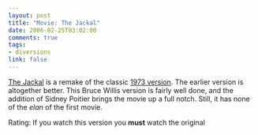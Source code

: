 ```yaml
--- 
layout: post
title: "Movie: The Jackal"
date: 2006-02-25T03:02:00
comments: true
tags:
- diversions
link: false
---
```

<a href="http://imdb.com/title/tt0119395/" title="The Jackal">The Jackal</a> is a remake of the classic <a href="http://imdb.com/title/tt0069947/" title="The Day of The Jackal">1973 version</a>. The earlier version is altogether better. This Bruce Willis version is fairly well done, and the addition of Sidney Poitier brings the movie up a full notch. Still, it has none of the _elan_ of the first movie.

Rating: If you watch this version you <strong>must</strong> watch the original

